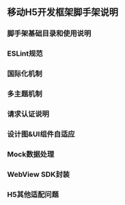 ## 移动H5开发框架脚手架说明

### 脚手架基础目录和使用说明

### ESLint规范

### 国际化机制

### 多主题机制

### 请求认证说明

### 设计图&UI组件自适应

### Mock数据处理

### WebView SDK封装

### H5其他适配问题

